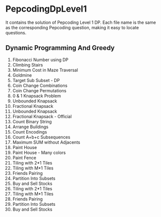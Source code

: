# PepcodingDpLevel1
It contains the solution of Pepcoding Level 1 DP. Each file name is the same as the corresponding Pepcoding question, making it easy to locate questions.

## Dynamic Programming And Greedy

1. Fibonacci Number using DP
2. Climbing Stairs	
3. Minimum Cost in Maze Traversal
4. Goldmine
5. Target Sub Subset - DP
6. Coin Change Combinations
7. Coin Change Permutations
8. 0 & 1 Knapsack Problem
9. Unbounded Knapsack
10. Fractional Knapsack
11. Unbounded Knapsack
12. Fractional Knapsack - Official
13. Count Binary String
14. Arrange Buildings
15. Count Encodings
16. Count A+b+c Subsequences
17. Maximum SUM without Adjacents
18. Paint House
19. Paint House - Many colors
20. Paint Fence
21. Tiling with 2*1 Tiles
22. Tiling with M*1 Tiles
23. Friends Pairing
24. Partition Into Subsets
25. Buy and Sell Stocks
21. Tiling with 2*1 Tiles	
22. Tiling with M*1 Tiles		
23. Friends Pairing		
24. Partition Into Subsets		
25. Buy and Sell Stocks		
